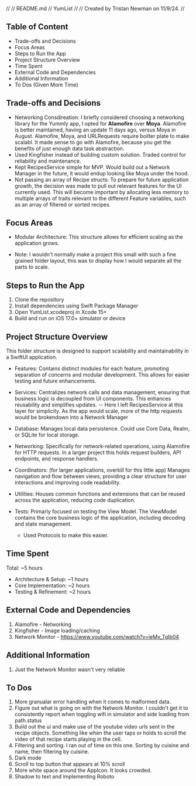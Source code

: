 //
//  README.md
//  YumList
//
//  Created by Tristan Newman on 11/9/24.
//

## Table of Content
- Trade-offs and Decisions
- Focus Areas
- Steps to Run the App
- Project Structure Overview
- Time Spent
- External Code and Dependencies
- Additional Information
- To Dos (Given More Time)

## Trade-offs and Decisions
- Networking Consdireation: I briefly considered choosing a networking library for the Yummly app, I opted for **Alamofire** over **Moya**. Alamofire is better maintained, having an update 11 days ago, versus Moya in August. Alamofire, Moya, and URLRequests require boilter plate to make scalabl. It made sense to go with Alamofire, because you get the benefits of just enough data task abstraction.
- Used Kingfisher instead of building custom solution. Traded control for reliability and maintenance.
- Kept RecipesService simple for MVP. Would build out a Network Manager in the future, it would endup looking like Moya under the hood.
- Not passing an array of Recipe structs: To prepare for future application growth, the decision was made to pull out relevant features for the UI currently used. This will become important by allocating less memory to multiple arrays of traits relevant to the different Feature variables, such as an array of filtered or sorted recipes.

## Focus Areas
- Modular Architecture: This structure allows for efficient scaling as the application grows.
* Note: I wouldn't normally make a project this small with such a fine grained folder layout, this was to display how I would separate all the parts to scale.

## Steps to Run the App
1. Clone the repository
2. Install dependencies using Swift Package Manager
3. Open YumList.xcodeproj in Xcode 15+
4. Build and run on iOS 17.0+ simulator or device

## Project Structure Overview

This folder structure is designed to support scalability and maintainability in a SwiftUI application.

- Features: Contains distinct modules for each feature, promoting separation of concerns and modular development. This allows for easier testing and future enhancements.
  
- Services: Centralizes network calls and data management, ensuring that business logic is decoupled from UI components. This enhances reusability and simplifies updates.
-- Here I left RecipesService at this layer for simplicity. As the app would scale, more of the http requests would be brokendown into a Network Manager

- Database: Manages local data persistence. Could use Core Data, Realm, or SQLite for local storage.

- Networking: Specifically for network-related operations, using Alamofire for HTTP requests. In a larger project this holds request builders, API endpoints, and response handlers.

- Coordinators: (for larger applications, overkill for this little app) Manages navigation and flow between views, providing a clear structure for user interactions and improving code readability.

- Utilities: Houses common functions and extensions that can be reused across the application, reducing code duplication.

- Tests: Primarly focused on testing the View Model. The ViewModel contains the core business logic of the application, including decoding and state management.
    - Used Protocols to make this easier.

## Time Spent
Total: ~5 hours
- Architecture & Setup: ~1 hours
- Core Implementation: ~2 hours
- Testing & Refinement: ~2 hours

## External Code and Dependencies
1. Alamofire - Networking
2. Kingfisher - Image loading/caching
3. Network Monitor - https://www.youtube.com/watch?v=ieMv_TgIb04

## Additional Information
1. Just the Network Monitor wasn't very reliable

## To Dos
1. More granualar error handling when it comes to malformed data.
2. Figure out what is going on with the Network Monitor. I couldn't get it to consistently report when toggling wifi in simulator and side loading from path.status
3. Build out the ui and make use of the youtube video urls sent in the recipe objects. Something like when the user taps or holds to scroll the video of that recipe starts playing in the cell.
4. Filtering and sorting. I ran out of time on this one. Sorting by cuisine and name, then filtering by cuisine.
5. Dark mode
6. Scroll to top button that appears at 10% scroll
7. More white space around the AppIcon. It looks crowded.
8. Shadow to text and implementing Roboto
